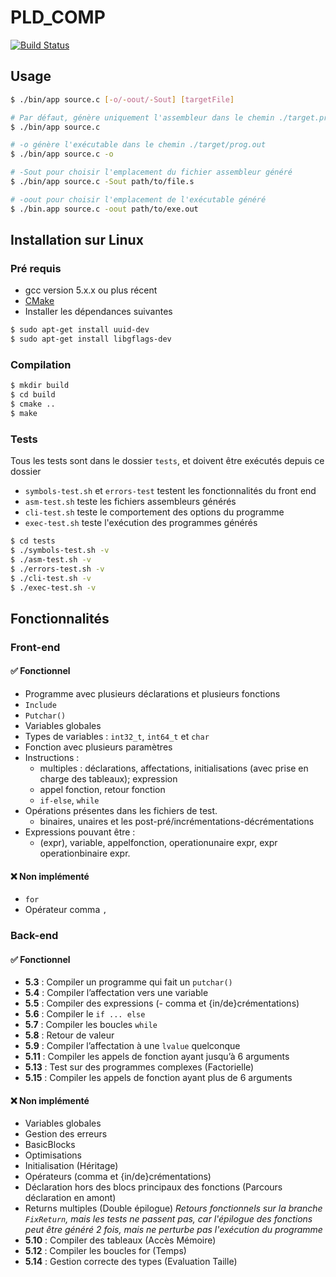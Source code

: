 # PLD_COMP
[![Build Status](https://travis-ci.org/heptastique/PLD_COMP.svg?branch=master)](https://travis-ci.org/heptastique/PLD_COMP)

## Usage
``` bash
$ ./bin/app source.c [-o/-oout/-Sout] [targetFile]

# Par défaut, génère uniquement l'assembleur dans le chemin ./target.prog.s
$ ./bin/app source.c

# -o génère l'exécutable dans le chemin ./target/prog.out
$ ./bin/app source.c -o

# -Sout pour choisir l'emplacement du fichier assembleur généré
$ ./bin/app source.c -Sout path/to/file.s

# -oout pour choisir l'emplacement de l'exécutable généré
$ ./bin.app source.c -oout path/to/exe.out
```

## Installation sur Linux

### Pré requis
- gcc version 5.x.x ou plus récent
- [CMake](https://cmake.org/download/)
- Installer les dépendances suivantes
``` bash
$ sudo apt-get install uuid-dev 
$ sudo apt-get install libgflags-dev
```

### Compilation
``` bash
$ mkdir build
$ cd build
$ cmake ..
$ make
```

### Tests
Tous les tests sont dans le dossier `tests`, et doivent être exécutés depuis ce dossier

- `symbols-test.sh` et `errors-test` testent les fonctionnalités du front end
- `asm-test.sh` teste les fichiers assembleurs générés
- `cli-test.sh` teste le comportement des options du programme
- `exec-test.sh` teste l'exécution des programmes générés

``` bash
$ cd tests
$ ./symbols-test.sh -v
$ ./asm-test.sh -v
$ ./errors-test.sh -v
$ ./cli-test.sh -v
$ ./exec-test.sh -v
```

## Fonctionnalités

### Front-end

#### :white_check_mark: Fonctionnel
- Programme avec plusieurs déclarations et plusieurs fonctions
- `Include`
- `Putchar()`
- Variables globales
- Types de variables : `int32_t`, `int64_t` et `char`
- Fonction avec plusieurs paramètres
- Instructions : 
    - multiples : déclarations, affectations, initialisations (avec prise en charge des tableaux); expression
    - appel fonction, retour fonction
    - `if-else`, `while`
- Opérations présentes dans les fichiers de test.
    - binaires, unaires et les post-pré/incrémentations-décrémentations
- Expressions pouvant être :
    - (expr), variable, appelfonction, operationunaire expr, expr operationbinaire expr. 

#### :x: Non implémenté
- `for`
- Opérateur comma `,`

### Back-end

#### :white_check_mark: Fonctionnel

- **5.3** : Compiler un programme qui fait un `putchar()`
- **5.4** : Compiler l’affectation vers une variable
- **5.5** : Compiler des expressions (- comma et {in/de}crémentations)
- **5.6** : Compiler le `if ... else`
- **5.7** : Compiler les boucles `while`
- **5.8** : Retour de valeur
- **5.9** : Compiler l’affectation à une `lvalue` quelconque
- **5.11** : Compiler les appels de fonction ayant jusqu’à 6 arguments
- **5.13** : Test sur des programmes complexes (Factorielle)
- **5.15** : Compiler les appels de fonction ayant plus de 6 arguments

#### :x: Non implémenté

- Variables globales
- Gestion des erreurs
- BasicBlocks
- Optimisations
- Initialisation (Héritage)
- Opérateurs (comma et {in/de}crémentations)
- Déclaration hors des blocs principaux des fonctions (Parcours déclaration en amont)
- Returns multiples (Double épilogue) _Retours fonctionnels sur la branche `FixReturn`, mais les tests ne passent pas, car l'épilogue des fonctions peut être généré 2 fois, mais ne perturbe pas l'exécution du programme_
- **5.10** : Compiler des tableaux (Accès Mémoire)
- **5.12** : Compiler les boucles for (Temps)
- **5.14** : Gestion correcte des types (Evaluation Taille)
